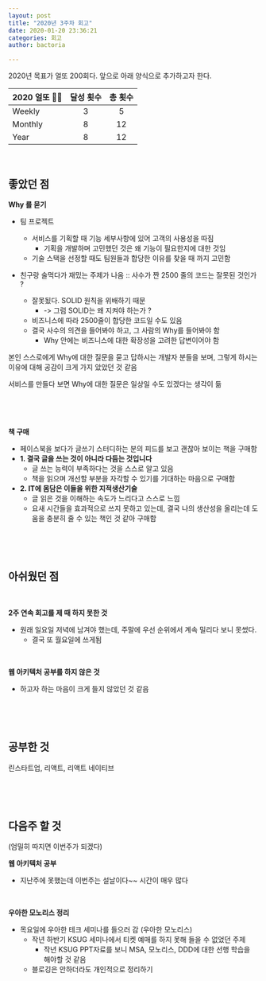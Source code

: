 ```yaml
---
layout: post
title: "2020년 3주차 회고"
date: 2020-01-20 23:36:21
categories: 회고
author: bactoria

---
```


2020년 목표가 얼또 200회다. 앞으로 아래 양식으로 추가하고자 한다.

|   2020 얼또 🐱‍🏍  | 달성 횟수 | 총 횟수|  
|----------|:--------------:|:------------------------:|
| Weekly | 3 | 5       | 
| Monthly  | 8| 12|
| Year  |8| 12|

&nbsp;
&nbsp;

## 좋았던 점

**Why 를 묻기**
- 팀 프로젝트
  - 서비스를 기획할 때 기능 세부사항에 있어 고객의 사용성을 따짐
    - 기획을 개발하며 고민했던 것은 왜 기능이 필요한지에 대한 것임
  - 기술 스택을 선정할 때도 팀원들과 합당한 이유를 찾을 때 까지 고민함
- 친구랑 술먹다가 재밌는 주제가 나옴 :: 사수가 짠 2500 줄의 코드는 잘못된 것인가 ?

    - 잘못됬다. SOLID 원칙을 위배하기 때문 
      - -> 그럼 SOLID는 왜 지켜야 하는가 ?
    - 비즈니스에 따라 2500줄이 합당한 코드일 수도 있음
    - 결국 사수의 의견을 들어봐야 하고, 그 사람의 Why를 들어봐야 함
      - Why 안에는 비즈니스에 대한 확장성을 고려한 답변이어야 함

본인 스스로에게 Why에 대한 질문을 묻고 답하시는 개발자 분들을 보며, 그렇게 하시는 이유에 대해 공감이 크게 가지 았았던 것 같음

서비스를 만들다 보면 Why에 대한 질문은 일상일 수도 있겠다는 생각이 듦

&nbsp;

&nbsp;

**책 구매**
  - 페이스북을 보다가 글쓰기 스터디하는 분의 피드를 보고 괜찮아 보이는 책을 구매함
  - **1. 결국 글을 쓰는 것이 아니라 다듬는 것입니다**
    - 글 쓰는 능력이 부족하다는 것을 스스로 알고 있음
    - 책을 읽으며 개선할 부분을 자각할 수 있기를 기대하는 마음으로 구매함
  - **2. IT에 몸담은 이들을 위한 지적생산기술**
    - 글 읽은 것을 이해하는 속도가 느리다고 스스로 느낌
    - 요새 시간들을 효과적으로 쓰지 못하고 있는데, 결국 나의 생산성을 올리는데 도움을 충분히 줄 수 있는 책인 것 같아 구매함

&nbsp;

&nbsp;

## 아쉬웠던 점


&nbsp;

**2주 연속 회고를 제 때 하지 못한 것**
- 원래 일요일 저녁에 남겨야 했는데, 주말에 우선 순위에서 계속 밀리다 보니 못썼다.
  - 결국 또 월요일에 쓰게됨

&nbsp;

**웹 아키텍처 공부를 하지 않은 것**
- 하고자 하는 마음이 크게 들지 않았던 것 같음

&nbsp;

&nbsp;

## 공부한 것

린스타트업, 리액트, 리액트 네이티브

&nbsp;

&nbsp;

## 다음주 할 것

(엄밀히 따지면 이번주가 되겠다)

**웹 아키텍처 공부**
- 지난주에 못했는데 이번주는 설날이다~~ 시간이 매우 많다
 
&nbsp;

**우아한 모노리스 정리**
- 목요일에 우아한 테크 세미나를 들으러 감 (우아한 모노리스)
  - 작년 하반기 KSUG 세미나에서 티켓 예매를 하지 못해 들을 수 없었던 주제
    - 작년 KSUG PPT자료를 보니 MSA, 모노리스, DDD에 대한 선행 학습을 해야할 것 같음
  - 블로깅은 안하더라도 개인적으로 정리하기
